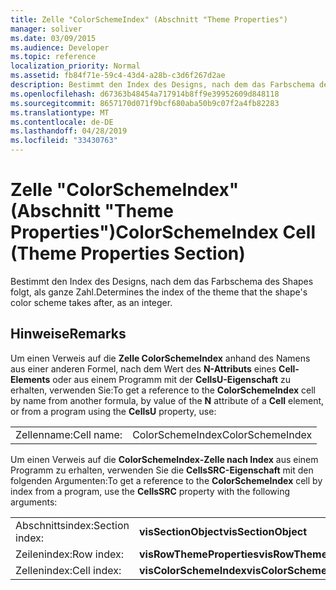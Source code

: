 ```yaml
---
title: Zelle "ColorSchemeIndex" (Abschnitt "Theme Properties")
manager: soliver
ms.date: 03/09/2015
ms.audience: Developer
ms.topic: reference
localization_priority: Normal
ms.assetid: fb84f71e-59c4-43d4-a28b-c3d6f267d2ae
description: Bestimmt den Index des Designs, nach dem das Farbschema des Shapes folgt, als ganze Zahl.
ms.openlocfilehash: d67363b48454a717914b8ff9e39952609d848118
ms.sourcegitcommit: 8657170d071f9bcf680aba50b9c07f2a4fb82283
ms.translationtype: MT
ms.contentlocale: de-DE
ms.lasthandoff: 04/28/2019
ms.locfileid: "33430763"
---
```

# <a name="colorschemeindex-cell-theme-properties-section"></a><span data-ttu-id="45c84-103">Zelle "ColorSchemeIndex" (Abschnitt "Theme Properties")</span><span class="sxs-lookup"><span data-stu-id="45c84-103">ColorSchemeIndex Cell (Theme Properties Section)</span></span>

<span data-ttu-id="45c84-104">Bestimmt den Index des Designs, nach dem das Farbschema des Shapes folgt, als ganze Zahl.</span><span class="sxs-lookup"><span data-stu-id="45c84-104">Determines the index of the theme that the shape's color scheme takes after, as an integer.</span></span>
  
## <a name="remarks"></a><span data-ttu-id="45c84-105">Hinweise</span><span class="sxs-lookup"><span data-stu-id="45c84-105">Remarks</span></span>

<span data-ttu-id="45c84-106">Um einen Verweis auf die **Zelle ColorSchemeIndex** anhand des Namens aus einer anderen Formel, nach dem Wert des **N-Attributs** eines **Cell-Elements** oder aus einem Programm mit der **CellsU-Eigenschaft** zu erhalten, verwenden Sie:</span><span class="sxs-lookup"><span data-stu-id="45c84-106">To get a reference to the **ColorSchemeIndex** cell by name from another formula, by value of the **N** attribute of a **Cell** element, or from a program using the **CellsU** property, use:</span></span> 
  
|||
|:-----|:-----|
| <span data-ttu-id="45c84-107">Zellenname:</span><span class="sxs-lookup"><span data-stu-id="45c84-107">Cell name:</span></span>  <br/> | <span data-ttu-id="45c84-108">ColorSchemeIndex</span><span class="sxs-lookup"><span data-stu-id="45c84-108">ColorSchemeIndex</span></span>  <br/> |
   
<span data-ttu-id="45c84-109">Um einen Verweis auf die **ColorSchemeIndex-Zelle nach Index** aus einem Programm zu erhalten, verwenden Sie die **CellsSRC-Eigenschaft** mit den folgenden Argumenten:</span><span class="sxs-lookup"><span data-stu-id="45c84-109">To get a reference to the **ColorSchemeIndex** cell by index from a program, use the **CellsSRC** property with the following arguments:</span></span> 
  
|||
|:-----|:-----|
| <span data-ttu-id="45c84-110">Abschnittsindex:</span><span class="sxs-lookup"><span data-stu-id="45c84-110">Section index:</span></span>  <br/> |<span data-ttu-id="45c84-111">**visSectionObject**</span><span class="sxs-lookup"><span data-stu-id="45c84-111">**visSectionObject**</span></span> <br/> |
| <span data-ttu-id="45c84-112">Zeilenindex:</span><span class="sxs-lookup"><span data-stu-id="45c84-112">Row index:</span></span>  <br/> |<span data-ttu-id="45c84-113">**visRowThemeProperties**</span><span class="sxs-lookup"><span data-stu-id="45c84-113">**visRowThemeProperties**</span></span> <br/> |
| <span data-ttu-id="45c84-114">Zellenindex:</span><span class="sxs-lookup"><span data-stu-id="45c84-114">Cell index:</span></span>  <br/> |<span data-ttu-id="45c84-115">**visColorSchemeIndex**</span><span class="sxs-lookup"><span data-stu-id="45c84-115">**visColorSchemeIndex**</span></span> <br/> |
   

